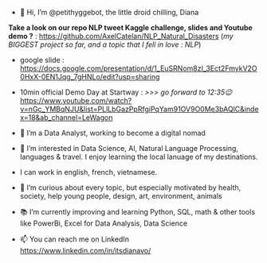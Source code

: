 - 👋 Hi, I’m @petithyggebot, the little droid chilling, Diana

**Take a look on our repo NLP tweet Kaggle challenge, slides and Youtube demo ?** : https://github.com/AxelCatelan/NLP_Natural_Disasters
(*my BIGGEST project so far, and a topic that I fell in love : NLP*)
- google slide : https://docs.google.com/presentation/d/1_EuSRNom8zI_3Ect2FmykV2O0HxX-0EN1Jqg_7gHNLo/edit?usp=sharing
- 10min official Demo Day at Startway : *>>> go forward to 12:35😉* https://www.youtube.com/watch?v=nGc_YMBqNJU&list=PLlLbGazPpRfgiPqYam91OV9O0Me3bAQlC&index=18&ab_channel=LeWagon

- 🌱 I’m a Data Analyst, working to become a digital nomad
- 👀 I’m interested in Data Science, AI, Natural Language Processing, languages & travel. I enjoy learning the local lanuage of my destinations. 
- I can work in english, french, vietnamese.
- 💞️ I’m curious about every topic, but especially motivated by health, society, help young people, design, art, environment, animals
- 📚 I’m currently improving and learning Python, SQL, math & other tools like PowerBi, Excel for Data Analysis, Data Science
- 📫 You can reach me on LinkedIn https://www.linkedin.com/in/itsdianavo/



<!---
petithyggebot/petithyggebot is a ✨ special ✨ repository because its `README.md` (this file) appears on your GitHub profile.
You can click the Preview link to take a look at your changes.
--->
